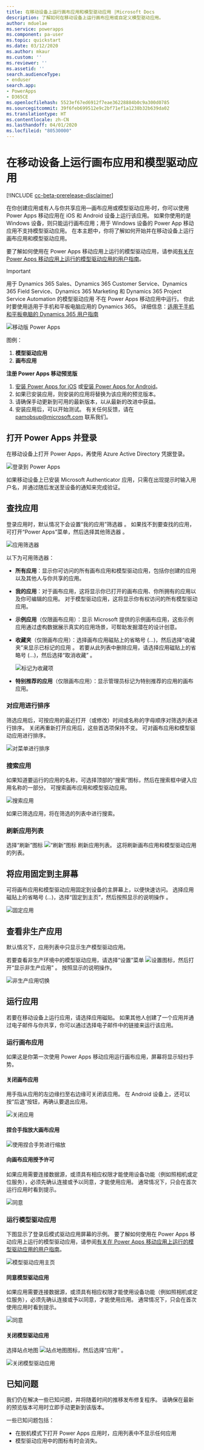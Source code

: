 ```yaml
---
title: 在移动设备上运行画布应用和模型驱动应用 |Microsoft Docs
description: 了解如何在移动设备上运行画布应用或自定义模型驱动应用。
author: mduelae
ms.service: powerapps
ms.component: pa-user
ms.topic: quickstart
ms.date: 03/12/2020
ms.author: mkaur
ms.custom: ''
ms.reviewer: ''
ms.assetid: ''
search.audienceType:
- enduser
search.app:
- PowerApps
- D365CE
ms.openlocfilehash: 5523ef67ed6912f7eae36228884b0c9a300d0785
ms.sourcegitcommit: 39f6feb699512e9c2bf71ef1a1238b32b639da02
ms.translationtype: HT
ms.contentlocale: zh-CN
ms.lasthandoff: 04/01/2020
ms.locfileid: "80530000"
---
```

# <a name="run-canvas-apps-and-model-driven-apps-on-a-mobile-device"></a>在移动设备上运行画布应用和模型驱动应用

[!INCLUDE [cc-beta-prerelease-disclaimer](../includes/cc-beta-prerelease-disclaimer.md)]

在你创建应用或有人与你共享应用&mdash;画布应用或模型驱动应用&dash;时，你可以使用 Power Apps 移动应用在 iOS 和 Android 设备上运行该应用。 如果你使用的是 Windows 设备，则只能运行画布应用；用于 Windows 设备的 Power App 移动应用不支持模型驱动应用。 在本主题中，你将了解如何开始并在移动设备上运行画布应用和模型驱动应用。 

要了解如何使用在 Power Apps 移动应用上运行的模型驱动应用，请参阅[有关在 Power Apps 移动应用上运行的模型驱动应用的用户指南](use-custom-model-driven-app-on-mobile.md)。

> [!IMPORTANT]
> 用于 Dynamics 365 Sales、Dynamics 365 Customer Service、Dynamics 365 Field Service、Dynamics 365 Marketing 和 Dynamics 365 Project Service Automation 的模型驱动应用<!--Via Dynamics Style Guide. If this sentence doesn't apply to all these products, maybe only mention Sales, Customer Service, and Field Service as you do in use-custom-model-driven-app-on-mobile.md? "Dynamics verticals" is out of brand.--> 不在 Power Apps 移动应用中运行。 你此时要使用适用于手机和平板电脑应用的 Dynamics 365。 详细信息：[适用于手机和平板电脑的 Dynamics 365 用户指南](https://docs.microsoft.com/dynamics365/mobile-app/dynamics-365-phones-tablets-users-guide)

![移动版 Power Apps](media/powerappsmobile.png "Power Apps 移动用户界面")

图例：

1. **模型驱动应用**
2. **画布应用**

**注册 Power Apps 移动预览版**

1. [安装 Power Apps for iOS](https://go.microsoft.com/fwlink/?linkid=2125171) 或[安装 Power Apps for Android](https://go.microsoft.com/fwlink/?linkid=2125172)。
2. 如果已安装应用，则安装的应用将替换为该应用的预览版本。
3. 请确保手动更新到可用的最新版本，以从最新的改进中获益。 
3. 安装应用后，可以开始测试。 有关任何反馈，请在 [pamobsup@microsoft.com](mailto:pamobsup@microsoft.com) 联系我们。 

## <a name="open-power-apps-and-sign-in"></a>打开 Power Apps 并登录

在移动设备上打开 Power Apps，再使用 Azure Active Directory 凭据登录。

![登录到 Power Apps](media/powerapps_mobile_app_signin_screen.png "登录到 Power Apps")

如果移动设备上已安装 Microsoft Authenticator 应用，只需在出现提示时输入用户名，并通过随后发送至设备的通知来完成验证。


## <a name="find-the-app"></a>查找应用

登录应用时，默认情况下会设置“我的应用”筛选器  。 如果找不到要查找的应用，可打开“Power Apps”菜单，然后选择其他筛选器  。 


![应用筛选器](media/filter-menu.png "应用筛选器")

以下为可用筛选器：

* **所有应用**：显示你可访问的所有画布应用和模型驱动应用，包括你创建的应用以及其他人与你共享的应用。

* **我的应用**：对于画布应用，这将显示你已打开的画布应用、你所拥有的应用以及你可编辑的应用。 对于模型驱动应用，这将显示你有权访问的所有模型驱动应用。 

* **示例应用**（仅限画布应用）：显示 Microsoft 提供的示例画布应用，这些示例应用通过虚构数据展示真实的应用场景，可帮助发掘潜在的设计创意。

* **收藏夹**（仅限画布应用）：选择画布应用磁贴上的省略号 (…)，然后选择“收藏夹”来显示已标记的应用  。 若要从此列表中删除应用，请选择应用磁贴上的省略号 (...)，然后选择“取消收藏”  。

    ![标记为收藏项](media/add_favorite_app.png "标记为收藏项")

* **特别推荐的应用**（仅限画布应用）：显示管理员标记为特别推荐的应用的画布应用。

### <a name="sort-apps"></a>对应用进行排序

筛选应用后，可按应用的最近打开（或修改）时间或名称的字母顺序对筛选列表进行排序。 关闭再重新打开应用后，这些首选项保持不变。 可对画布应用和模型驱动应用进行排序。

![对菜单进行排序](media/sort_apps.png "排序菜单")

### <a name="search-apps"></a>搜索应用

如果知道要运行的应用的名称，可选择顶部的“搜索”图标，然后在搜索框中键入应用名称的一部分。 可搜索画布应用和模型驱动应用。

![搜索应用](media/search_apps.png "搜索应用")

如果已筛选应用，将在筛选的列表中进行搜索。

### <a name="refresh-the-list-of-apps"></a>刷新应用列表

选择“刷新”图标 ![“刷新”图标](media/refresh_icon.png) 刷新应用列表。 这将刷新画布应用和模型驱动应用的列表。 

## <a name="pin-an-app-to-the-home-screen"></a>将应用固定到主屏幕

可将画布应用和模型驱动应用固定到设备的主屏幕上，以便快速访问。 选择应用磁贴上的省略号 (...)，选择“固定到主页”，然后按照显示的说明操作  。

![固定应用](media/pin_to_home.png "固定应用")

## <a name="see-non-production-apps"></a>查看非生产应用

默认情况下，应用列表中只显示生产模型驱动应用。

若要查看非生产环境中的模型驱动应用，请选择“设置”菜单 ![设置图标](media/settings_icon.png)，然后打开“显示非生产应用”   。 按照显示的说明操作。

![非生产应用切换](media/non_prod_toggle.png "非生产应用切换")

## <a name="run-an-app"></a>运行应用

若要在移动设备上运行应用，请选择应用磁贴。 如果其他人创建了一个应用并通过电子邮件与你共享，你可以通过选择电子邮件中的链接来运行该应用。

### <a name="run-a-canvas-app"></a>运行画布应用

如果这是你第一次使用 Power Apps 移动应用运行画布应用，屏幕将显示轻扫手势。

#### <a name="close-a-canvas-app"></a>关闭画布应用

用手指从应用的左边缘扫至右边缘可关闭该应用。 在 Android 设备上，还可以按“后退”按钮，再确认要退出应用。

![关闭应用](media/swipe.gif "关闭应用")

#### <a name="pinch-and-zoom-in-on-a-canvas-app"></a>捏合手指放大画布应用

![使用捏合手势进行缩放](media/pinchtozoom.jpg "使用捏合手势进行缩放")

#### <a name="give-consent-to-a-canvas-app"></a>向画布应用授予许可

如果应用需要连接数据源，或须具有相应权限才能使用设备功能（例如照相机或定位服务），必须先确认连接或予以同意，才能使用应用。 通常情况下，只会在首次运行应用时看到提示。

![同意](media/give_consent_canvas.jpg "同意")

### <a name="run-a-model-driven-app"></a>运行模型驱动应用 

下图显示了登录后模式驱动应用屏幕的示例。 要了解如何使用在 Power Apps 移动应用上运行的模型驱动应用，请参阅[有关在 Power Apps 移动应用上运行的模型驱动应用的用户指南](use-custom-model-driven-app-on-mobile.md)。 

![模型驱动应用主页](media/model-driven-app-opened.png "模型驱动应用主页")

#### <a name="give-consent-to-a-model-driven-app"></a>同意模型驱动应用

如果应用需要连接数据源，或须具有相应权限才能使用设备功能（例如照相机或定位服务），必须先确认连接或予以同意，才能使用应用。 通常情况下，只会在首次使用应用时看到提示。

![同意](media/give_consent.png "同意")

#### <a name="close-a-model-drive-app"></a>关闭模型驱动应用

选择站点地图 ![站点地图图标](media/pa_mobile_sitemap_icon.png "站点地图图标")，然后选择“应用”  。

![关闭模型驱动应用](media/pa_mobile_close_app.png "关闭模型驱动应用")

## <a name="known-issues"></a>已知问题

我们仍在解决一些已知问题，并将随着时间的推移发布修复程序。 请确保在最新的预览版本可用时立即手动更新到该版本。 

一些已知问题包括：

- 在脱机模式下打开 Power Apps 应用时，应用列表中不显示任何应用
- 模型驱动应用中的图标有时会消失。

